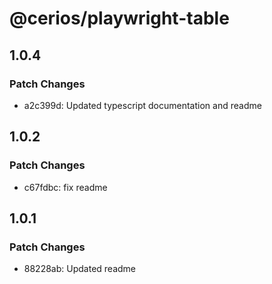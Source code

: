 # @cerios/playwright-table

## 1.0.4

### Patch Changes

- a2c399d: Updated typescript documentation and readme

## 1.0.2

### Patch Changes

- c67fdbc: fix readme

## 1.0.1

### Patch Changes

- 88228ab: Updated readme
